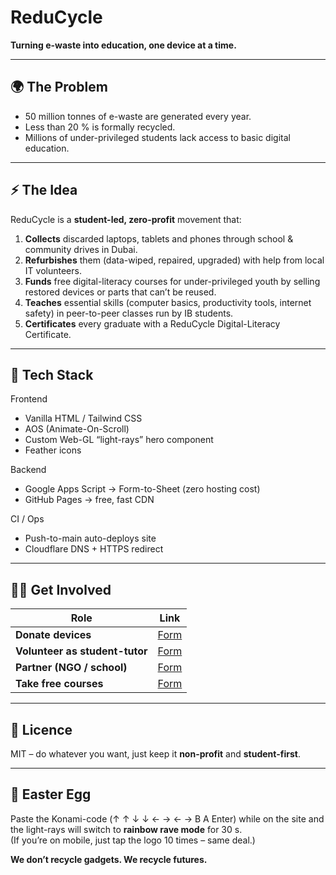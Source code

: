 # ReduCycle  
**Turning e-waste into education, one device at a time.**

---

## 🌍 The Problem
- 50 million tonnes of e-waste are generated every year.  
- Less than 20 % is formally recycled.  
- Millions of under-privileged students lack access to basic digital education.

---

## ⚡ The Idea
ReduCycle is a **student-led, zero-profit** movement that:

1. **Collects** discarded laptops, tablets and phones through school & community drives in Dubai.  
2. **Refurbishes** them (data-wiped, repaired, upgraded) with help from local IT volunteers.  
3. **Funds** free digital-literacy courses for under-privileged youth by selling restored devices or parts that can’t be reused.  
4. **Teaches** essential skills (computer basics, productivity tools, internet safety) in peer-to-peer classes run by IB students.  
5. **Certificates** every graduate with a ReduCycle Digital-Literacy Certificate.

---

## 🚀 Tech Stack
Frontend  
- Vanilla HTML / Tailwind CSS  
- AOS (Animate-On-Scroll)  
- Custom Web-GL “light-rays” hero component  
- Feather icons  

Backend  
- Google Apps Script → Form-to-Sheet (zero hosting cost)  
- GitHub Pages → free, fast CDN  

CI / Ops  
- Push-to-main auto-deploys site  
- Cloudflare DNS + HTTPS redirect

---

## 🧑‍💻 Get Involved
| Role | Link |
|------|------|
| **Donate devices** | [Form](https://tally.so/r/waVdVB) |
| **Volunteer as student-tutor** | [Form](https://tally.so/r/3E9WgL) |
| **Partner (NGO / school)** | [Form](https://tally.so/r/mVgJ2g) |
| **Take free courses** | [Form](https://tally.so/r/mJ7LkX) |

---

## 🪪 Licence
MIT – do whatever you want, just keep it **non-profit** and **student-first**.

---

## 🥚 Easter Egg
Paste the Konami-code (↑ ↑ ↓ ↓ ← → ← → B A Enter) while on the site and the light-rays will switch to **rainbow rave mode** for 30 s.  
(If you’re on mobile, just tap the logo 10 times – same deal.)

**We don’t recycle gadgets. We recycle futures.**
